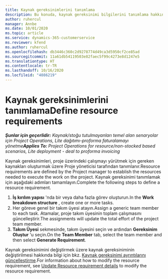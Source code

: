 ```yaml
---
title: Kaynak gereksinimlerini tanımlama
description: Bu konuda, kaynak gereksinimi bilgilerini tanımlama hakkında bilgiler sağlanmaktadır.
author: ruhercul
manager: Annbe
ms.date: 10/01/2020
ms.topic: article
ms.service: dynamics-365-customerservice
ms.reviewer: kfend
ms.author: ruhercul
ms.openlocfilehash: db3446c360c2d9278774d49ca3d5950cf2ce85ad
ms.sourcegitcommit: 11a61db54119503e82faec5f99c4273e8d1247e5
ms.translationtype: HT
ms.contentlocale: tr-TR
ms.lasthandoff: 10/16/2020
ms.locfileid: "4086219"
---
```

# <a name="define-resource-requirements"></a><span data-ttu-id="ea2d2-103">Kaynak gereksinimlerini tanımlama</span><span class="sxs-lookup"><span data-stu-id="ea2d2-103">Define resource requirements</span></span>

<span data-ttu-id="ea2d2-104">_**Şunlar için geçerlidir:** Kaynak/stoğu tutulmayanları temel alan senaryolar için Project Operations, Lite dağıtımı-proforma faturalamayı yönetme_</span><span class="sxs-lookup"><span data-stu-id="ea2d2-104">_**Applies To:** Project Operations for resource/non-stocked based scenarios, Lite deployment - deal to proforma invoicing_</span></span>

<span data-ttu-id="ea2d2-105">Kaynak gereksinimleri, proje üzerindeki çalışmayı yürütmek için gereken kaynakları oluşturmak üzere Proje yöneticisi tarafından tanımlanır.</span><span class="sxs-lookup"><span data-stu-id="ea2d2-105">Resource requirements are defined by the Project manager to establish the resources needed to execute the work on the project.</span></span> <span data-ttu-id="ea2d2-106">Kaynak gereksinimi tanımlamak için aşağıdaki adımları tamamlayın.</span><span class="sxs-lookup"><span data-stu-id="ea2d2-106">Complete the following steps to define a resource requirement.</span></span>

1.  <span data-ttu-id="ea2d2-107">**İş kırılım yapısı** 'nda bir veya daha fazla görev oluşturun.</span><span class="sxs-lookup"><span data-stu-id="ea2d2-107">In the **Work breakdown structure** , create one or more tasks.</span></span>
2.  <span data-ttu-id="ea2d2-108">Her göreve genel bir takım üyesi atayın.</span><span class="sxs-lookup"><span data-stu-id="ea2d2-108">Assign a generic team member to each task.</span></span> <span data-ttu-id="ea2d2-109">Atamalar, proje takım üyesinin toplam çalışmasını güncelleştirir.</span><span class="sxs-lookup"><span data-stu-id="ea2d2-109">The assignments will update the total effort of the project team member.</span></span>
3.  <span data-ttu-id="ea2d2-110">**Takım Üyesi** sekmesinde, takım üyesini seçin ve ardından **Gereksinim Oluştur** 'u seçin.</span><span class="sxs-lookup"><span data-stu-id="ea2d2-110">On the **Team Member** tab, select the team member and then select **Generate Requirement**.</span></span>

<span data-ttu-id="ea2d2-111">Kaynak gereksinimini değiştirmek üzere kaynak gereksiniminin değiştirilmesi hakkında bilgi için bkz. [Kaynak gereksinimi ayrıntılarını güncelleştirme](define-resource-requirements.md).</span><span class="sxs-lookup"><span data-stu-id="ea2d2-111">For information about how to modify the resource requirement, see [Update Resource requirement details](define-resource-requirements.md) to modify the resource requirement.</span></span>